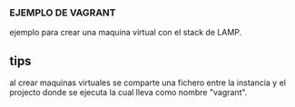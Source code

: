 ### EJEMPLO DE VAGRANT

ejemplo para crear una maquina virtual con el stack de LAMP.


## tips

al crear maquinas virtuales se comparte una fichero entre la instancia y el projecto donde se ejecuta
la cual lleva como nombre "vagrant".


